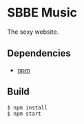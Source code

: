 SBBE Music
==========

The sexy website.


Dependencies
------------

* [npm](https://npmjs.org)


Build
-----

``` bash
$ npm install
$ npm start
```
